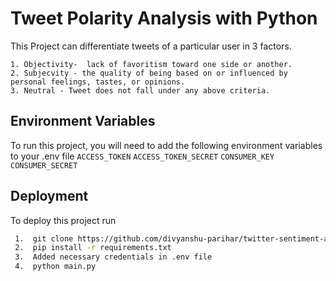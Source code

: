 
# Tweet Polarity Analysis with Python

This Project can differentiate tweets of a particular user in 3 factors.

    1. Objectivity-  lack of favoritism toward one side or another.
    2. Subjecvity - the quality of being based on or influenced by personal feelings, tastes, or opinions.
    3. Neutral - Tweet does not fall under any above criteria.


    
## Environment Variables

To run this project, you will need to add the following environment variables to your .env file 
`ACCESS_TOKEN`
`ACCESS_TOKEN_SECRET`
`CONSUMER_KEY`
`CONSUMER_SECRET`


## Deployment

To deploy this project run

```bash
 1.  git clone https://github.com/divyanshu-parihar/twitter-sentiment-analysis-python.git
 2.  pip install -r requirements.txt
 3.  Added necessary credentials in .env file
 4.  python main.py
```

